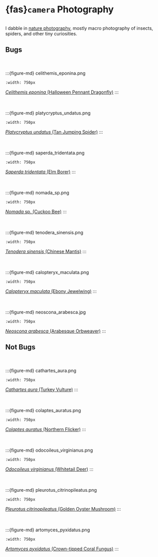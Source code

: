 # {fas}`camera` Photography
```{tags} status:draft, photography
```

I dabble in [nature photography](https://flickr.com/photos/jcook83), mostly macro photography of
insects, spiders, and other tiny curiosities.

## Bugs

<br /><br />
:::{figure-md} celithemis_eponina.png

```{image} ../assets/images/celithemis_eponina.png
:width: 750px
```
[_Celithemis eponina_ (Halloween Pennant Dragonfly)](https://www.flickr.com/photos/jcook83/52234831653)
:::

<br /><br />
:::{figure-md} platycryptus_undatus.png

```{image} ../assets/images/platycryptus_undatus.png
:width: 750px
```
[_Platycryptus undatus_ (Tan Jumping Spider)](https://www.flickr.com/photos/jcook83/50080376986)
:::

<br /><br />
:::{figure-md} saperda_tridentata.png

```{image} ../assets/images/saperda_tridentata.png
:width: 750px
```
[_Saperda tridentata_ (Elm Borer)](https://www.flickr.com/photos/jcook83/50007563567)
:::

<br /><br />
:::{figure-md} nomada_sp.png

```{image} ../assets/images/nomada_sp.png
:width: 750px
```
[_Nomada_ sp. (Cuckoo Bee)](https://flickr.com/photos/jcook83/51138682093)
:::

<br /><br />
:::{figure-md} tenodera_sinensis.png

```{image} ../assets/images/tenodera_sinensis.png
:width: 750px
```
[_Tenodera sinensis_ (Chinese Mantis)](https://flickr.com/photos/jcook83/50551565108)
:::

<br /><br />
:::{figure-md} calopteryx_maculata.png

```{image} ../assets/images/calopteryx_maculata.png
:width: 750px
```
[_Calopteryx maculata_ (Ebony Jewelwing)](https://flickr.com/photos/jcook83/49998798263)
:::

<br /><br />
:::{figure-md} neoscona_arabesca.jpg

```{image} ../assets/images/neoscona_arabesca.png
:width: 750px
```
[_Neoscona arabesca_ (Arabesque Orbweaver)](https://flickr.com/photos/jcook83/51700759651)
:::

## Not Bugs

<br /><br />
:::{figure-md} cathartes_aura.png

```{image} ../assets/images/cathartes_aura.png
:width: 750px
```
[_Cathartes aura_ (Turkey Vulture)](https://flickr.com/photos/jcook83/51128116302)
:::

<br /><br />
:::{figure-md} colaptes_auratus.png

```{image} ../assets/images/colaptes_auratus.png
:width: 750px
```
[_Colaptes auratus_ (Northern Flicker)](https://flickr.com/photos/jcook83/49210580743)
:::

<br /><br />
:::{figure-md} odocoileus_virginianus.png

```{image} ../assets/images/odocoileus_virginianus.png
:width: 750px
```
[_Odocoileus virginianus_ (Whitetail Deer)](https://flickr.com/photos/jcook83/48849034436)
:::

<br /><br />
:::{figure-md} pleurotus_citrinopileatus.png

```{image} ../assets/images/pleurotus_citrinopileatus.png
:width: 750px
```
[_Pleurotus citrinopileatus_ (Golden Oyster Mushroom)](https://flickr.com/photos/jcook83/50557238522)
:::

<br /><br />
:::{figure-md} artomyces_pyxidatus.png

```{image} ../assets/images/artomyces_pyxidatus.png
:width: 750px
```
[_Artomyces pyxidatus_ (Crown-tipped Coral Fungus)](https://flickr.com/photos/jcook83/48921844066)
:::


